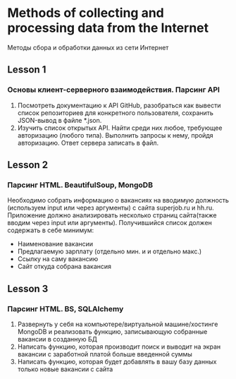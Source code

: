# Methods of collecting and processing data from the Internet
Методы сбора и обработки данных из сети Интернет

## Lesson 1
### Основы клиент-серверного взаимодействия. Парсинг API
1) Посмотреть документацию к API GitHub, разобраться как вывести список репозиториев для конкретного пользователя, сохранить JSON-вывод в файле *.json.
2) Изучить список открытых API. Найти среди них любое, требующее авторизацию (любого типа). Выполнить запросы к нему, пройдя авторизацию. Ответ сервера записать в файл.

## Lesson 2
### Парсинг HTML. BeautifulSoup, MongoDB
Необходимо собрать информацию о вакансиях на вводимую должность (используем input или через аргументы) с сайта superjob.ru и hh.ru. Приложение должно анализировать несколько страниц сайта(также вводим через input или аргументы). Получившийся список должен содержать в себе минимум:

- Наименование вакансии
- Предлагаемую зарплату (отдельно мин. и и отдельно макс.)
- Ссылку на саму вакансию
- Сайт откуда собрана вакансия

## Lesson 3
### Парсинг HTML. BS, SQLAlchemy
1. Развернуть у себя на компьютере/виртуальной машине/хостинге MongoDB и реализовать функцию, записывающую собранные вакансии в созданную БД
2. Написать функцию, которая производит поиск и выводит на экран вакансии с заработной платой больше введенной суммы
3. Написать функцию, которая будет добавлять в вашу базу данных только новые вакансии с сайта